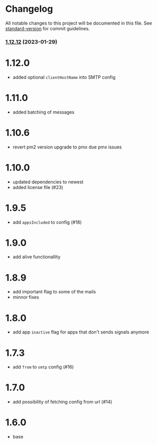 # Changelog

All notable changes to this project will be documented in this file. See [standard-version](https://github.com/conventional-changelog/standard-version) for commit guidelines.

### [1.12.12](https://github.com/pankleks/pm2-health/compare/v0.1.6...v1.12.12) (2023-01-29)

# 1.12.0
- added optional `clientHostName` into SMTP config

# 1.11.0
- added batching of messages

# 1.10.6
- revert pm2 version upgrade to pmx due pmx issues

# 1.10.0
- updated dependencies to newest
- added license file (#23)

# 1.9.5
- add `appsIncluded` to config (#18)

# 1.9.0
- add alive functionallity

# 1.8.9
- add important flag to some of the mails
- minnor fixes

# 1.8.0
- add app `inactive` flag for apps that don't sends signals anymore

# 1.7.3
- add `from` to `smtp` config (#16)

# 1.7.0
- add possibility of fetching config from url (#14)

# 1.6.0
- base